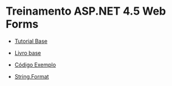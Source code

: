 # Treinamento ASP.NET 4.5 Web Forms

- [Tutorial Base](https://docs.microsoft.com/en-us/aspnet/web-forms/overview/getting-started/getting-started-with-aspnet-45-web-forms/introduction-and-overview)
- [Livro base](http://download.microsoft.com/download/0/F/B/0FBFAA46-2BFD-478F-8E56-7BF3C672DF9D/Getting%20Started%20with%20ASP.NET%204.5%20Web%20Forms%20and%20Visual%20Studio%202013.pdf)
- [Código Exemplo](http://go.microsoft.com/fwlink/?LinkID=389434&clcid=0x409)

- [String.Format](https://msdn.microsoft.com/pt-br/library/system.string.format(v=vs.110).aspx#Starting)